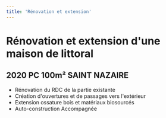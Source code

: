 ```yaml
---
title: 'Rénovation et extension'
---
```


# **Rénovation et extension d'une maison de littoral**
## 2020 PC 100m² SAINT NAZAIRE

- Rénovation du RDC de la partie existante
- Création d'ouvertures et de passages vers l'extérieur
- Extension ossature bois et matériaux biosourcés
- Auto-construction Accompagnée
